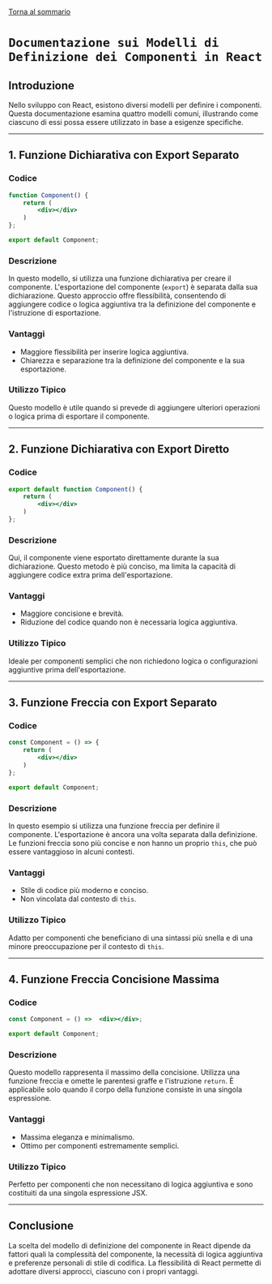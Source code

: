 [Torna al sommario](../../Summary.md)

# `Documentazione sui Modelli di Definizione dei Componenti in React`

## Introduzione
Nello sviluppo con React, esistono diversi modelli per definire i componenti. Questa documentazione esamina quattro modelli comuni, illustrando come ciascuno di essi possa essere utilizzato in base a esigenze specifiche.

---

## 1. Funzione Dichiarativa con Export Separato

### Codice
```jsx
function Component() {
    return (
        <div></div>
    )
};

export default Component;
```

### Descrizione
In questo modello, si utilizza una funzione dichiarativa per creare il componente. L'esportazione del componente (`export`) è separata dalla sua dichiarazione. Questo approccio offre flessibilità, consentendo di aggiungere codice o logica aggiuntiva tra la definizione del componente e l'istruzione di esportazione.

### Vantaggi
- Maggiore flessibilità per inserire logica aggiuntiva.
- Chiarezza e separazione tra la definizione del componente e la sua esportazione.

### Utilizzo Tipico
Questo modello è utile quando si prevede di aggiungere ulteriori operazioni o logica prima di esportare il componente.

---

## 2. Funzione Dichiarativa con Export Diretto

### Codice
```jsx
export default function Component() {
    return (
        <div></div>
    )
};
```

### Descrizione
Qui, il componente viene esportato direttamente durante la sua dichiarazione. Questo metodo è più conciso, ma limita la capacità di aggiungere codice extra prima dell'esportazione.

### Vantaggi
- Maggiore concisione e brevità.
- Riduzione del codice quando non è necessaria logica aggiuntiva.

### Utilizzo Tipico
Ideale per componenti semplici che non richiedono logica o configurazioni aggiuntive prima dell'esportazione.

---

## 3. Funzione Freccia con Export Separato

### Codice
```jsx
const Component = () => {
    return (
        <div></div>
    )
};

export default Component;
```

### Descrizione
In questo esempio si utilizza una funzione freccia per definire il componente. L'esportazione è ancora una volta separata dalla definizione. Le funzioni freccia sono più concise e non hanno un proprio `this`, che può essere vantaggioso in alcuni contesti.

### Vantaggi
- Stile di codice più moderno e conciso.
- Non vincolata dal contesto di `this`.

### Utilizzo Tipico
Adatto per componenti che beneficiano di una sintassi più snella e di una minore preoccupazione per il contesto di `this`.

---

## 4. Funzione Freccia Concisione Massima

### Codice
```jsx
const Component = () =>  <div></div>;

export default Component;
```

### Descrizione
Questo modello rappresenta il massimo della concisione. Utilizza una funzione freccia e omette le parentesi graffe e l'istruzione `return`. È applicabile solo quando il corpo della funzione consiste in una singola espressione.

### Vantaggi
- Massima eleganza e minimalismo.
- Ottimo per componenti estremamente semplici.

### Utilizzo Tipico
Perfetto per componenti che non necessitano di logica aggiuntiva e sono costituiti da una singola espressione JSX.

---

## Conclusione
La scelta del modello di definizione del componente in React dipende da fattori quali la complessità del componente, la necessità di logica aggiuntiva e preferenze personali di stile di codifica. La flessibilità di React permette di adottare diversi approcci, ciascuno con i propri vantaggi.